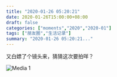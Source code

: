 ```yaml
---
title: "2020-01-26 05:20:21"
date: 2020-01-26T15:00:00+08:00
draft: false
categories: ["moments","2020","2020-01"]
tags: ["朋友圈","生活记录"]
summary: "2020-01-26 05:20:21..."
---
```


又白嫖了个镜头来，猜猜这次要拍咩？

![Media 1](/Moments/photos/2020-01-26/202001260520210.jpg)

